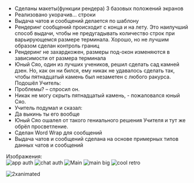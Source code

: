 - Сделаны макеты(функции рендера) 3 базовых положений экранов
- Реализовано укорачив... строки
- Выдача чатов и сообщений делается по шаблону
- Рендеринг сообщений происходит с конца и на лету. Это наилучший способ выдачи, чтобы не предугадывать количество строк при варьирующемся размере терминала. Хорошо, но не лучшим образом сделан контроль границ
- Рендеринг не захардкожен, размеры под-окон изменяются в зависимости от размера терминала
- Юный Сяо, один из лучших учеников, решил сделать сад камней дзен. Но, как он ни бился, ему никак не удавалось сделать так, чтобы пятнадцатый камень был незаметен с любого ракурса.
Подошёл Учитель:
- Проблемы? – спросил он.
- Никак не могу скрыть пятнадцатый камень, - пожаловался юный Сяо.
- Учитель подумал и сказал:
- Да выкинь ты его вообще
- Юный Сяо ошалел от такого гениального решения Учителя и тут же обрёл просветление. 
- Сделан Word Wrap для сообщений
- Выдача чатов и сообщений сделана на основе примерных типов данных чатов и сообщений

Изображения:\
![app auth](https://user-images.githubusercontent.com/31302079/81774720-ceb57000-94da-11ea-93e6-a5f27927c65b.png)
![chat auth](https://user-images.githubusercontent.com/31302079/81774735-d412ba80-94da-11ea-9580-7b788867b6f0.png)
![Main](https://user-images.githubusercontent.com/31302079/81774702-c52c0800-94da-11ea-8157-ad61abf446a9.png)
![main big](https://user-images.githubusercontent.com/31302079/81774763-e1c84000-94da-11ea-8f05-0871df34f6dc.png)
![cool retro](https://user-images.githubusercontent.com/31302079/81774769-e68cf400-94da-11ea-9f8d-a02b54d0bbdf.png)


![2xanimated](https://user-images.githubusercontent.com/31302079/83467653-19872f80-a46a-11ea-8ab7-ee4489f89453.gif)

